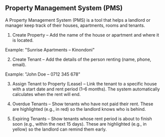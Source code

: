 ## Property Management System (PMS)

A Property Management System (PMS) is a tool that helps a landlord or manager keep track of their houses, apartments, rooms and tenants.

1. Create Property – Add the name of the house or apartment and where it is located.

Example: "Sunrise Apartments – Kinondoni"

2. Create Tenant – Add the details of the person renting (name, phone, email).

Example: "John Doe – 0712 345 678"

3. Assign Tenant to Property (Lease) – Link the tenant to a specific house with a start date and rent period (1–6 months). The system automatically calculates when the rent will end.

4. Overdue Tenants – Show tenants who have not paid their rent. These are highlighted (e.g., in red) so the landlord knows who is behind.

5. Expiring Tenants – Show tenants whose rent period is about to finish soon (e.g., within the next 15 days). These are highlighted (e.g., in yellow) so the landlord can remind them early.
